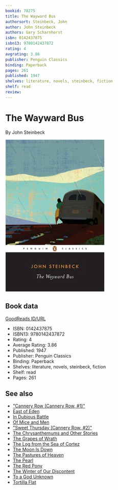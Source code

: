 ```yaml
---
bookid: 78275
title: The Wayward Bus
authorsort: Steinbeck, John
author: John Steinbeck
authors: Gary Scharnhorst
isbn: 0142437875
isbn13: 9780142437872
rating: 4
avgrating: 3.86
publisher: Penguin Classics
binding: Paperback
pages: 261
published: 1947
shelves: literature, novels, steinbeck, fiction
shelf: read
review: 
---
```


# The Wayward Bus

By John Steinbeck

![](../../assets/bookcovers/1386924179l/78275.jpg)

## Book data

[GoodReads ID/URL](https://www.goodreads.com/book/show/78275)

- ISBN: 0142437875
- ISBN13: 9780142437872
- Rating: 4
- Average Rating: 3.86
- Published: 1947
- Publisher: Penguin Classics
- Binding: Paperback
- Shelves: literature, novels, steinbeck, fiction
- Shelf: read
- Pages: 261


## See also

- ["Cannery Row (Cannery Row, #1)"](Cannery_Row_Cannery_Row__1.md)
- [East of Eden](East_of_Eden.md)
- [In Dubious Battle](In_Dubious_Battle.md)
- [Of Mice and Men](Of_Mice_and_Men.md)
- ["Sweet Thursday (Cannery Row, #2)"](Sweet_Thursday_Cannery_Row__2.md)
- [The Chrysanthemums and Other Stories](The_Chrysanthemums_and_Other_Stories.md)
- [The Grapes of Wrath](The_Grapes_of_Wrath.md)
- [The Log from the Sea of Cortez](The_Log_from_the_Sea_of_Cortez.md)
- [The Moon Is Down](The_Moon_Is_Down.md)
- [The Pastures of Heaven](The_Pastures_of_Heaven.md)
- [The Pearl](The_Pearl.md)
- [The Red Pony](The_Red_Pony.md)
- [The Winter of Our Discontent](The_Winter_of_Our_Discontent.md)
- [To a God Unknown](To_a_God_Unknown.md)
- [Tortilla Flat](Tortilla_Flat.md)
